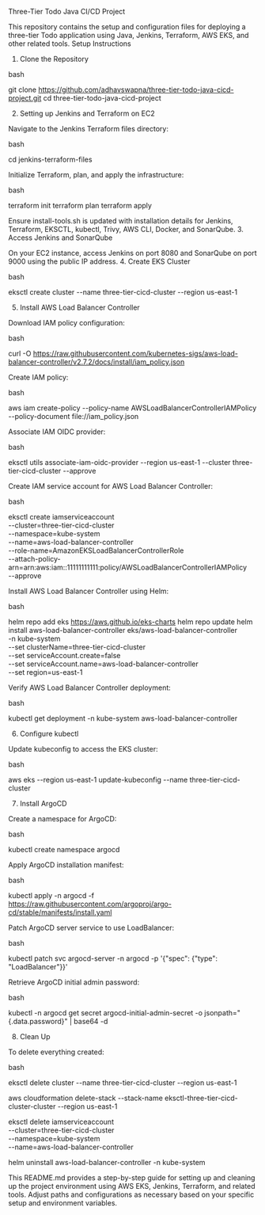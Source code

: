 Three-Tier Todo Java CI/CD Project

This repository contains the setup and configuration files for deploying a three-tier Todo application using Java, Jenkins, Terraform, AWS EKS, and other related tools.
Setup Instructions
1. Clone the Repository

bash

git clone https://github.com/adhavswapna/three-tier-todo-java-cicd-project.git
cd three-tier-todo-java-cicd-project

2. Setting up Jenkins and Terraform on EC2

Navigate to the Jenkins Terraform files directory:

bash

cd jenkins-terraform-files

Initialize Terraform, plan, and apply the infrastructure:

bash

terraform init
terraform plan
terraform apply

Ensure install-tools.sh is updated with installation details for Jenkins, Terraform, EKSCTL, kubectl, Trivy, AWS CLI, Docker, and SonarQube.
3. Access Jenkins and SonarQube

On your EC2 instance, access Jenkins on port 8080 and SonarQube on port 9000 using the public IP address.
4. Create EKS Cluster

bash

eksctl create cluster --name three-tier-cicd-cluster --region us-east-1

5. Install AWS Load Balancer Controller

Download IAM policy configuration:

bash

curl -O https://raw.githubusercontent.com/kubernetes-sigs/aws-load-balancer-controller/v2.7.2/docs/install/iam_policy.json

Create IAM policy:

bash

aws iam create-policy --policy-name AWSLoadBalancerControllerIAMPolicy --policy-document file://iam_policy.json

Associate IAM OIDC provider:

bash

eksctl utils associate-iam-oidc-provider --region us-east-1 --cluster three-tier-cicd-cluster --approve

Create IAM service account for AWS Load Balancer Controller:

bash

eksctl create iamserviceaccount \
  --cluster=three-tier-cicd-cluster \
  --namespace=kube-system \
  --name=aws-load-balancer-controller \
  --role-name=AmazonEKSLoadBalancerControllerRole \
  --attach-policy-arn=arn:aws:iam::11111111111:policy/AWSLoadBalancerControllerIAMPolicy \
  --approve

Install AWS Load Balancer Controller using Helm:

bash

helm repo add eks https://aws.github.io/eks-charts
helm repo update
helm install aws-load-balancer-controller eks/aws-load-balancer-controller \
  -n kube-system \
  --set clusterName=three-tier-cicd-cluster \
  --set serviceAccount.create=false \
  --set serviceAccount.name=aws-load-balancer-controller \
  --set region=us-east-1

Verify AWS Load Balancer Controller deployment:

bash

kubectl get deployment -n kube-system aws-load-balancer-controller

6. Configure kubectl

Update kubeconfig to access the EKS cluster:

bash

aws eks --region us-east-1 update-kubeconfig --name three-tier-cicd-cluster

7. Install ArgoCD

Create a namespace for ArgoCD:

bash

kubectl create namespace argocd

Apply ArgoCD installation manifest:

bash

kubectl apply -n argocd -f https://raw.githubusercontent.com/argoproj/argo-cd/stable/manifests/install.yaml

Patch ArgoCD server service to use LoadBalancer:

bash

kubectl patch svc argocd-server -n argocd -p '{"spec": {"type": "LoadBalancer"}}'

Retrieve ArgoCD initial admin password:

bash

kubectl -n argocd get secret argocd-initial-admin-secret -o jsonpath="{.data.password}" | base64 -d

8. Clean Up

To delete everything created:

bash

eksctl delete cluster --name three-tier-cicd-cluster --region us-east-1

aws cloudformation delete-stack --stack-name eksctl-three-tier-cicd-cluster-cluster --region us-east-1

eksctl delete iamserviceaccount \
  --cluster=three-tier-cicd-cluster \
  --namespace=kube-system \
  --name=aws-load-balancer-controller

helm uninstall aws-load-balancer-controller -n kube-system

This README.md provides a step-by-step guide for setting up and cleaning up the project environment using AWS EKS, Jenkins, Terraform, and related tools. Adjust paths and configurations as necessary based on your specific setup and environment variables.
